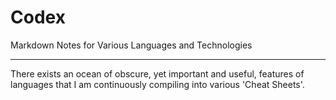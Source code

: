# Codex

Markdown Notes for Various Languages and Technologies

---

There exists an ocean of obscure, yet important and useful, features of languages that I am continuously compiling into various 'Cheat Sheets'.
